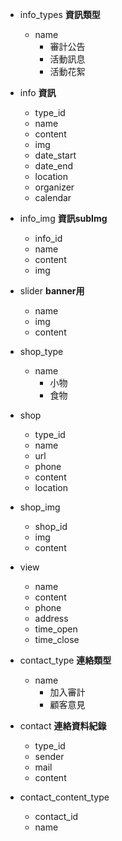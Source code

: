 * info_types  **資訊類型**
    - name
        - 審計公告
        - 活動訊息
        - 活動花絮 
    
* info      **資訊**
    - type_id
    - name
    - content
    - img
    - date_start
    - date_end
    - location
    - organizer
    - calendar

* info_img  **資訊subImg**
    - info_id
    - name
    - content
    - img

* slider    **banner用**
    - name
    - img
    - content

* shop_type
    - name
        - 小物
        - 食物
    
* shop
    - type_id
    - name
    - url
    - phone
    - content
    - location 

* shop_img
    - shop_id
    - img
    - content

* view
    - name
    - content
    - phone
    - address
    - time_open
    - time_close

* contact_type  **連絡類型**
    - name
        - 加入審計
        - 顧客意見

* contact   **連絡資料紀錄**
    - type_id
    - sender
    - mail
    - content

* contact_content_type
    - contact_id
    - name
